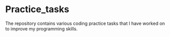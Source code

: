 # Practice_tasks
The repository contains various coding practice tasks that I have worked on to improve my programming skills.
